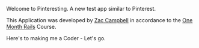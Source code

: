 Welcome to Pinteresting. A new test app similar to Pinterest.

This Application was developed by [Zac Campbell](http://zacharycampbell.com) in accordance to the [One Month Rails](http://onemonthrails.com) Course.

Here's to making me a Coder - Let's go.